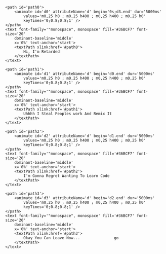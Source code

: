 <!-- https://github.com/DenverCoder1/readme-typing-svg/ -->
<svg xmlns='http://www.w3.org/2000/svg'
    xmlns:xlink='http://www.w3.org/1999/xlink'
    viewBox='0 0 400 50'
    style='background-color: #00000000;'
    width='400px' height='50px'>

    
    <path id='path0'>
        <animate id='d0' attributeName='d' begin='0s;d3.end' dur='5000ms'
            values='m0,25 h0 ; m0,25 h400 ; m0,25 h400 ; m0,25 h0'
            keyTimes='0;0.8;0.8;1' />
    </path>
    <text font-family='"monospace", monospace' fill='#36BCF7' font-size='20'
        dominant-baseline='middle'
        x='0%' text-anchor='start'>
        <textPath xlink:href='#path0'>
            Hi, I'm Retarded
        </textPath>
    </text>

    <path id='path1'>
        <animate id='d1' attributeName='d' begin='d0.end' dur='5000ms'
            values='m0,25 h0 ; m0,25 h400 ; m0,25 h400 ; m0,25 h0'
            keyTimes='0;0.8;0.8;1' />
    </path>
    <text font-family='"monospace", monospace' fill='#36BCF7' font-size='20'
        dominant-baseline='middle'
        x='0%' text-anchor='start'>
        <textPath xlink:href='#path1'>
            Uhhhh I Steal Peoples work And Remix It
        </textPath>
    </text>

    <path id='path2'>
        <animate id='d2' attributeName='d' begin='d1.end' dur='5000ms'
            values='m0,25 h0 ; m0,25 h400 ; m0,25 h400 ; m0,25 h0'
            keyTimes='0;0.8;0.8;1' />
    </path>
    <text font-family='"monospace", monospace' fill='#36BCF7' font-size='20'
        dominant-baseline='middle'
        x='0%' text-anchor='start'>
        <textPath xlink:href='#path2'>
            I'm Gonna Regret Wanting To Learn Code
        </textPath>
    </text>

    <path id='path3'>
        <animate id='d3' attributeName='d' begin='d2.end' dur='5000ms'
            values='m0,25 h0 ; m0,25 h400 ; m0,25 h400 ; m0,25 h0'
            keyTimes='0;0.8;0.8;1' />
    </path>
    <text font-family='"monospace", monospace' fill='#36BCF7' font-size='20'
        dominant-baseline='middle'
        x='0%' text-anchor='start'>
        <textPath xlink:href='#path3'>
            Okay You Can Leave Now...               go
        </textPath>
    </text>

</svg>
